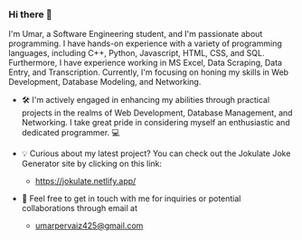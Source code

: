 ### Hi there 👋

<!--
**pervaiz425/pervaiz425** is a ✨ _special_ ✨ repository because its `README.md` (this file) appears on your GitHub profile.

Here are some ideas to get you started:

- 🔭 I’m currently working on ...
- 🌱 I’m currently learning ...
- 👯 I’m looking to collaborate on ...
- 🤔 I’m looking for help with ...
- 💬 Ask me about ...
- 📫 How to reach me: ...
- 😄 Pronouns: ...
- ⚡ Fun fact: ...
-->

 I'm Umar, a Software Engineering student, and I'm passionate about programming. I have hands-on experience with a variety of programming languages, including C++, Python, Javascript, HTML, CSS, and SQL. Furthermore, I have experience working in MS Excel, Data Scraping, Data Entry, and Transcription. Currently, I'm focusing on honing my skills in Web Development, Database Modeling, and Networking.

- 🛠️ I'm actively engaged in enhancing my abilities through practical projects in the realms of Web Development, Database Management, and Networking. I take great pride in considering myself an enthusiastic and dedicated programmer. 💻

- 💡 Curious about my latest project? You can check out the Jokulate Joke Generator site by clicking on this link: 
     - https://jokulate.netlify.app/
  
- 📧 Feel free to get in touch with me for inquiries or potential collaborations through email at  
     - umarpervaiz425@gmail.com 
